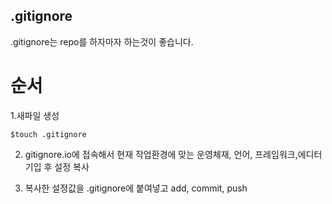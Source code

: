 ## .gitignore

.gitignore는 repo를 하자마자 하는것이 좋습니다.

# 순서

1.새파일 생성

```
$touch .gitignore
```
2. gitignore.io에 접속해서 현재 작업환경에 맞는 운영체재, 언어, 프레임워크,에디터 기입 후 설정 복사

3. 복사한 설정값을 .gitignore에 붙여넣고 add, commit, push 
